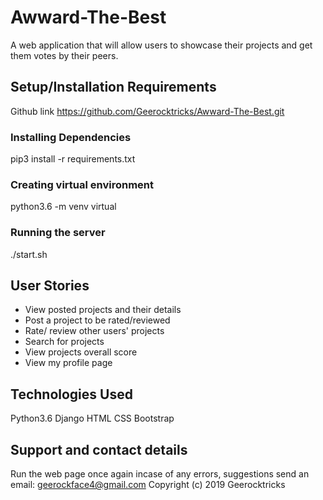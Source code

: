 # Awward-The-Best

A web application that will allow users to showcase their projects and get them votes by their peers.

## Setup/Installation Requirements
Github link https://github.com/Geerocktricks/Awward-The-Best.git
### Installing Dependencies
pip3 install -r requirements.txt

### Creating virtual environment
python3.6 -m venv virtual

### Running the server
./start.sh

## User Stories
* View posted projects and their details
* Post a project to be rated/reviewed
* Rate/ review other users' projects
* Search for projects
* View projects overall score
* View my profile page
## Technologies Used
Python3.6
Django
HTML
CSS
Bootstrap
## Support and contact details
Run the web page once again incase of any errors, suggestions send an email: geerockface4@gmail.com Copyright (c) 2019 Geerocktricks